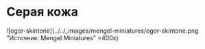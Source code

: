 # Серая кожа

![ogor-skintone](../../_images/mengel-miniatures/ogor-skintone.png "Источник: Mengel Miniatures" =400x)
